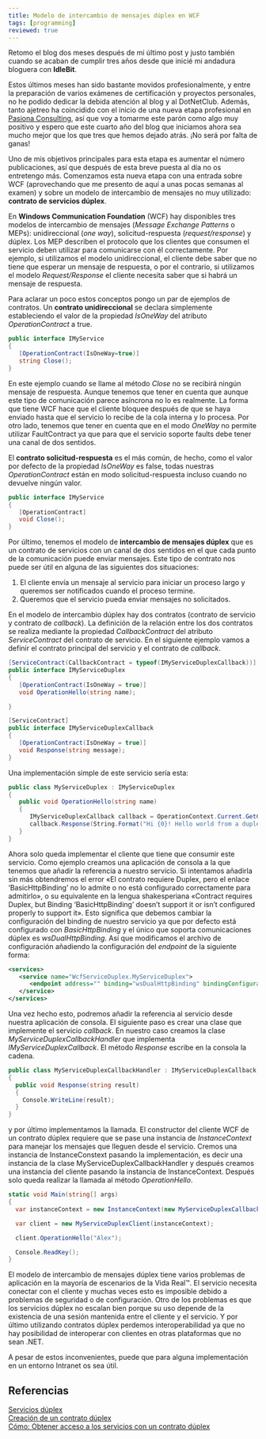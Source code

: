 ```yaml
---
title: Modelo de intercambio de mensajes dúplex en WCF
tags: [programming]
reviewed: true
---
```

Retomo el blog dos meses después de mi último post y justo también cuando se acaban de cumplir tres años desde que inicié mi andadura bloguera con **IdleBit**.

Estos últimos meses han sido bastante movidos profesionalmente, y entre la preparación de varios exámenes de certificación y proyectos personales, no he podido dedicar la debida atención al blog y al DotNetClub. Además, tanto ajetreo ha coincidido con el inicio de una nueva etapa profesional en [Pasiona Consulting](http://www.pasiona.es/), así que voy a tomarme este parón como algo muy positivo y espero que este cuarto año del blog que iniciamos ahora sea mucho mejor que los que tres que hemos dejado atrás. ¡No será por falta de ganas!

Uno de mis objetivos principales para esta etapa es aumentar el número publicaciones, así que después de esta breve puesta al día no os entretengo más. Comenzamos esta nueva etapa con una entrada sobre WCF (aprovechando que me presento de aquí a unas pocas semanas al examen) y sobre un modelo de intercambio de mensajes no muy utilizado: **contrato de servicios dúplex**.

En **Windows Communication Foundation** (WCF) hay disponibles tres modelos de intercambio de mensajes (_Message Exchange Patterns_ o MEPs): unidireccional (_one way_), solicitud-respuesta (_request/response_) y dúplex. Los MEP describen el protocolo que los clientes que consumen el servicio deben utilizar para comunicarse con él correctamente. Por ejemplo, si utilizamos el modelo unidireccional, el cliente debe saber que no tiene que esperar un mensaje de respuesta, o por el contrario, si utilizamos el modelo _Request/Response_ el cliente necesita saber que si habrá un mensaje de respuesta.

Para aclarar un poco estos conceptos pongo un par de ejemplos de contratos. Un **contrato unidireccional** se declara simplemente estableciendo el valor de la propiedad _IsOneWay_ del atributo _OperationContract_ a true.

```csharp
public interface IMyService 
{ 
   [OperationContract(IsOneWay=true)] 
   string Close(); 
}
```

En este ejemplo cuando se llame al método _Close_ no se recibirá ningún mensaje de respuesta. Aunque tenemos que tener en cuenta que aunque este tipo de comunicación parece asíncrona no lo es realmente. La forma que tiene WCF hace que el cliente bloquee después de que se haya enviado hasta que el servicio lo recibe de la cola interna y lo procesa. Por otro lado, tenemos que tener en cuenta que en el modo _OneWay_ no permite utilizar FaultContract ya que para que el servicio soporte faults debe tener una canal de dos sentidos.

El **contrato solicitud-respuesta** es el más común, de hecho, como el valor por defecto de la propiedad _IsOneWay_ es false, todas nuestras _OperationContract_ están en modo solicitud-respuesta incluso cuando no devuelve ningún valor.

```csharp
public interface IMyService
{
   [OperationContract]
   void Close();
}
```

Por último, tenemos el modelo de **intercambio de mensajes dúplex** que es un contrato de servicios con un canal de dos sentidos en el que cada punto de la comunicación puede enviar mensajes. Este tipo de contrato nos puede ser útil en alguna de las siguientes dos situaciones:

1. El cliente envía un mensaje al servicio para iniciar un proceso largo y queremos ser notificados cuando el proceso termine.
2. Queremos que el servicio pueda enviar mensajes no solicitados.

En el modelo de intercambio dúplex hay dos contratos (contrato de servicio y contrato de _callback_). La definición de la relación entre los dos contratos se realiza mediante la propiedad _CallbackContract_ del atributo _ServiceContract_ del contrato de servicio. En el siguiente ejemplo vamos a definir el contrato principal del servicio y el contrato de _callback_.

```csharp
[ServiceContract(CallbackContract = typeof(IMyServiceDuplexCallback))]
public interface IMyServiceDuplex
{
   [OperationContract(IsOneWay = true)]
   void OperationHello(string name);

}

[ServiceContract]
public interface IMyServiceDuplexCallback
{
   [OperationContract(IsOneWay = true)]
   void Response(string message);
}
```

Una implementación simple de este servicio sería esta:

```csharp
public class MyServiceDuplex : IMyServiceDuplex
{
   public void OperationHello(string name)
   {
      IMyServiceDuplexCallback callback = OperationContext.Current.GetCallbackChannel<IMyServiceDuplexCallback>();
      callback.Response(String.Format("Hi {0}! Hello world from a duplex service!", name));
   }
}
```

Ahora solo queda implementar el cliente que tiene que consumir este servicio. Como ejemplo creamos una aplicación de consola a la que tenemos que añadir la referencia a nuestro servicio. Si intentamos añadirla sin más obtendremos el error «El contrato requiere Duplex, pero el enlace ‘BasicHttpBinding’ no lo admite o no está configurado correctamente para admitirlo», o su equivalente en la lengua shakesperiana «Contract requires Duplex, but Binding ‘BasicHttpBinding’ doesn’t support it or isn’t configured properly to support it». Esto significa que debemos cambiar la configuración del binding de nuestro servicio ya que por defecto está configurado con _BasicHttpBinding_ y el único que soporta comunicaciones dúplex es _wsDualHttpBinding_. Así que modificamos el archivo de configuración añadiendo la configuración del _endpoint_ de la siguiente forma:

```xml
<services>
   <service name="WcfServiceDuplex.MyServiceDuplex">
      <endpoint address="" binding="wsDualHttpBinding" bindingConfiguration="" contract="WcfServiceDuplex.IMyServiceDuplex" />
   </service>
</services>
```

Una vez hecho esto, podremos añadir la referencia al servicio desde nuestra aplicación de consola. El siguiente paso es crear una clase que implemente el servicio _callback_. En nuestro caso creamos la clase _MyServiceDuplexCallbackHandler_ que implementa _IMyServiceDuplexCallback_. El método _Response_ escribe en la consola la cadena.

```csharp
public class MyServiceDuplexCallbackHandler : IMyServiceDuplexCallback
{
  public void Response(string result)
  {
    Console.WriteLine(result);
  }
}
```

y por último implementamos la llamada. El constructor del cliente WCF de un contrato dúplex requiere que se pase una instancia de _InstanceContext_ para manejar los mensajes que lleguen desde el servicio. Cremos una instancia de InstanceConstext pasando la implementación, es decir una instancia de la clase MyServiceDuplexCallbackHandler y después creamos una instancia del cliente pasando la instancia de InstanceContext. Después solo queda realizar la llamada al método _OperationHello_.

```csharp
static void Main(string[] args)
{
  var instanceContext = new InstanceContext(new MyServiceDuplexCallbackHandler());

  var client = new MyServiceDuplexClient(instanceContext);

  client.OperationHello("Alex");

  Console.ReadKey();
}
```

El modelo de intercambio de mensajes dúplex tiene varios problemas de aplicación en la mayoría de escenarios de la Vida Real™. El servicio necesita conectar con el cliente y muchas veces esto es imposible debido a problemas de seguridad o de configuración. Otro de los problemas es que los servicios dúplex no escalan bien porque su uso depende de la existencia de una sesión mantenida entre el cliente y el servicio. Y por último utilizando contratos dúplex perdemos interoperabilidad ya que no hay posibilidad de interoperar con clientes en otras plataformas que no sean .NET.

A pesar de estos inconvenientes, puede que para alguna implementación en un entorno Intranet os sea útil.

Referencias
---

[Servicios dúplex](http://msdn.microsoft.com/es-es/library/ms731184.aspx)  
[Creación de un contrato dúplex](http://msdn.microsoft.com/es-es/library/ms731064.aspx)  
[Cómo: Obtener acceso a los servicios con un contrato dúplex](http://msdn.microsoft.com/es-es/library/ms731935.aspx)
